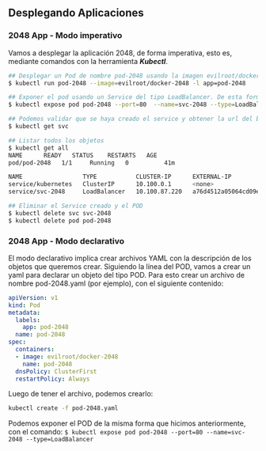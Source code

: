 ## Desplegando Aplicaciones

### 2048 App - Modo imperativo

Vamos a desplegar la aplicación 2048, de forma imperativa, esto es, mediante comandos con la herramienta ***Kubectl***.

```bash
## Desplegar un Pod de nombre pod-2048 usando la imagen evilroot/docker-2048 y pasándole una etiqueta app=pod-2048
$ kubectl run pod-2048 --image=evilroot/docker-2048 -l app=pod-2048

## Exponer el pod usando un Service del tipo LoadBalancer. De esta forma, se crea un ALB directamente en AWS.
$ kubectl expose pod pod-2048 --port=80  --name=svc-2048 --type=LoadBalancer

## Podemos validar que se haya creado el service y obtener la url del balanceador
$ kubectl get svc

## Listar todos los objetos
$ kubectl get all
NAME      READY   STATUS    RESTARTS   AGE
pod/pod-2048   1/1     Running   0          41m

NAME                 TYPE           CLUSTER-IP      EXTERNAL-IP                                                              PORT(S)        AGE
service/kubernetes   ClusterIP      10.100.0.1      <none>                                                                   443/TCP        85m
service/svc-2048     LoadBalancer   10.100.87.220   a76d4512a05064cd09e2dfd71ece33d4-334853698.us-east-1.elb.amazonaws.com   80:32563/TCP   4m38s

## Eliminar el Service creado y el POD
$ kubectl delete svc svc-2048
$ kubectl delete pod pod-2048
```

### 2048 App - Modo declarativo

El modo declarativo implica crear archivos YAML con la descripción de los objetos que queremos crear. Siguiendo la línea del POD, vamos a crear un yaml para declarar un objeto del tipo POD. Para esto crear un archivo de nombre pod-2048.yaml (por ejemplo), con el siguiente contenido:

```yaml
apiVersion: v1
kind: Pod
metadata:
  labels:
    app: pod-2048
  name: pod-2048
spec:
  containers:
  - image: evilroot/docker-2048
    name: pod-2048
  dnsPolicy: ClusterFirst
  restartPolicy: Always
```
Luego de tener el archivo, podemos crearlo:

```bash
kubectl create -f pod-2048.yaml
```
Podemos exponer el POD de la misma forma que hicimos anteriormente, con el comando: `$ kubectl expose pod pod-2048 --port=80 --name=svc-2048 --type=LoadBalancer`

